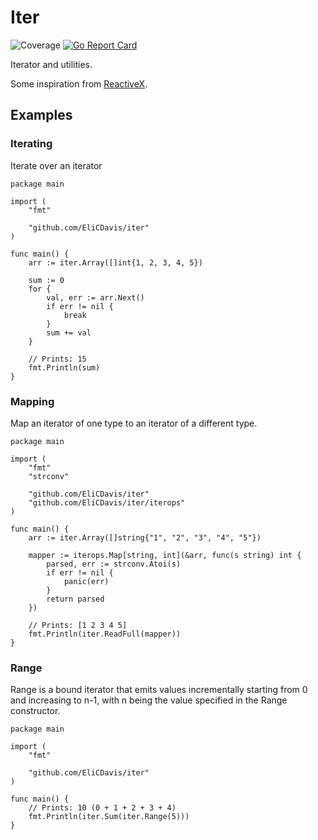 # Iter

![Coverage](https://img.shields.io/badge/Coverage-100.0%25-brightgreen)
[![Go Report Card](https://goreportcard.com/badge/github.com/EliCDavis/iter)](https://goreportcard.com/report/github.com/EliCDavis/iter)

Iterator and utilities.

Some inspiration from [ReactiveX](https://reactivex.io/).

## Examples

### Iterating

Iterate over an iterator

```golang
package main

import (
    "fmt"

    "github.com/EliCDavis/iter"
)

func main() {
    arr := iter.Array([]int{1, 2, 3, 4, 5})

    sum := 0
    for {
        val, err := arr.Next()
        if err != nil {
            break
        }
        sum += val
    }

    // Prints: 15
    fmt.Println(sum)
}

```

### Mapping

Map an iterator of one type to an iterator of a different type.

```golang
package main

import (
    "fmt"
    "strconv"

    "github.com/EliCDavis/iter"
    "github.com/EliCDavis/iter/iterops"
)

func main() {
    arr := iter.Array([]string{"1", "2", "3", "4", "5"})

    mapper := iterops.Map[string, int](&arr, func(s string) int {
        parsed, err := strconv.Atoi(s)
        if err != nil {
            panic(err)
        }
        return parsed
    })

    // Prints: [1 2 3 4 5]
    fmt.Println(iter.ReadFull(mapper))
}
```

### Range

Range is a bound iterator that emits values incrementally starting from 0 and increasing to n-1, with n being the value specified in the Range constructor.

```golang
package main

import (
    "fmt"

    "github.com/EliCDavis/iter"
)

func main() {
    // Prints: 10 (0 + 1 + 2 + 3 + 4)
    fmt.Println(iter.Sum(iter.Range(5)))
}
```
